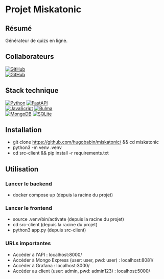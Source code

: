 # Projet Miskatonic

## Résumé
Générateur de quizs en ligne.

## Collaborateurs
[![GitHub](https://img.shields.io/badge/GitHub-Nathalie%20Bédiée-181717?style=for-the-badge&logo=github&logoColor=white)](https://github.com/natbediee/)  
[![GitHub](https://img.shields.io/badge/GitHub-Hugo%20Babin-181717?style=for-the-badge&logo=github&logoColor=white)](https://github.com/hugobabin)

## Stack technique
[![Python](https://img.shields.io/badge/Python-3.12.3-3776AB?style=for-the-badge&logo=python&logoColor=white)](https://www.python.org/) [![FastAPI](https://img.shields.io/badge/FastAPI-0.116.1-009688?style=for-the-badge&logo=fastapi&logoColor=white)](https://fastapi.tiangolo.com/)  
[![JavaScript](https://img.shields.io/badge/JavaScript-ES6-F7DF1E?style=for-the-badge&logo=javascript&logoColor=black)](https://developer.mozilla.org/en-US/docs/Web/JavaScript) [![Bulma](https://img.shields.io/badge/Bulma-Latest-00D1B2?style=for-the-badge&logo=bulma&logoColor=white)](https://bulma.io/)  
[![MongoDB](https://img.shields.io/badge/MongoDB-Latest-47A248?style=for-the-badge&logo=mongodb&logoColor=white)](https://www.mongodb.com/) [![SQLite](https://img.shields.io/badge/SQLite-Latest-003B57?style=for-the-badge&logo=sqlite&logoColor=white)](https://www.sqlite.org/)

## Installation
- git clone https://github.com/hugobabin/miskatonic/ && cd miskatonic
- python3 -m venv .venv
- cd src-client && pip install -r requirements.txt

## Utilisation
### Lancer le backend
- docker compose up (depuis la racine du projet)
### Lancer le frontend
- source .venv/bin/activate (depuis la racine du projet)
- cd src-client (depuis la racine du projet)
- python3 app.py (depuis src-client)
### URLs importantes
- Accéder à l'API : localhost:8000/
- Accéder à Mongo Express (user: user, pwd: user) : localhost:8081/
- Accéder à Grafana : localhost:3000/
- Accéder au client (user: admin, pwd: admin123) : localhost:5000/


